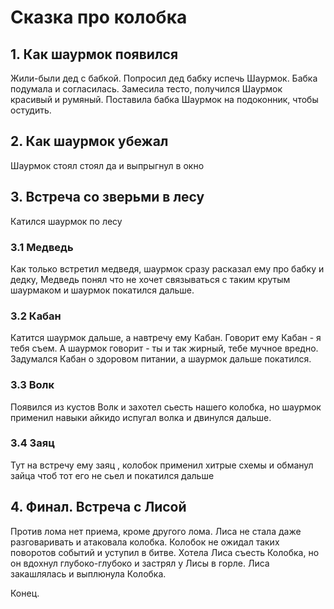 # Сказка про колобка

## 1. Как шаурмок появился
Жили-были дед с бабкой.
Попросил дед бабку испечь Шаурмок.
Бабка подумала и согласилась. Замесила тесто, получился Шаурмок красивый и румяный.
Поставила бабка Шаурмок на подоконник, чтобы остудить.

## 2. Как шаурмок убежал
Шаурмок стоял стоял да и выпрыгнул в окно
## 3. Встреча со зверьми в лесу
Катился шаурмок по лесу
### 3.1 Медведь
Как только встретил медведя, шаурмок сразу расказал ему про бабку и дедку, Медведь понял что не хочет связываться с таким крутым шаурмаком и шаурмок покатился дальше.
### 3.2 Кабан
Катится шаурмок дальше, а навтречу ему Кабан. Говорит ему Кабан - я тебя съем. А шаурмок говорит - ты и так жирный, тебе мучное вредно. Задумался Кабан о здоровом питании, а шаурмок дальше покатился.
### 3.3 Волк
Появился из кустов Волк и захотел сьесть нашего колобка, но шаурмок применил навыки айкидо испугал волка и двинулся дальше.
### 3.4 Заяц
Тут на встречу ему заяц , колобок применил хитрые схемы и обманул зайца чтоб тот его не сьел и покатился дальше
## 4. Финал. Встреча с Лисой
Против лома нет приема, кроме другого лома. Лиса не стала даже разговаривать и атаковала колобка. 
Колобок не ожидал таких поворотов событий и уступил в битве. Хотела Лиса съесть Колобка, но он вдохнул глубоко-глубоко и застрял у Лисы в горле. Лиса закашлялась и выплюнула Колобка.

Конец.
